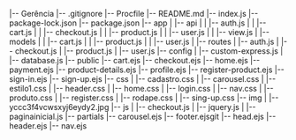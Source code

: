 |-- Gerência
    |-- .gitignore
    |-- Procfile
    |-- README.md
    |-- index.js
    |-- package-lock.json
    |-- package.json
    |-- app
    |   |-- api
    |   |   |-- auth.js
    |   |   |-- cart.js
    |   |   |-- checkout.js
    |   |   |-- product.js
    |   |   |-- user.js
    |   |   |-- view.js
    |   |-- models
    |   |   |-- cart.js
    |   |   |-- product.js
    |   |   |-- user.js
    |   |-- routes
    |       |-- auth.js
    |       |-- checkout.js
    |       |-- product.js
    |       |-- user.js
    |-- config
    |   |-- custom-express.js
    |   |-- database.js
    |-- public
        |-- cart.ejs
        |-- checkout.ejs
        |-- home.ejs
        |-- payment.ejs
        |-- product-details.ejs
        |-- profile.ejs
        |-- register-product.ejs
        |-- sign-in.ejs
        |-- sign-up.ejs
        |-- css
        |   |-- cadastro.css
        |   |-- carousel.css
        |   |-- estilo1.css
        |   |-- header.css
        |   |-- home.css
        |   |-- login.css
        |   |-- nav.css
        |   |-- produto.css
        |   |-- register.css
        |   |-- rodape.css
        |   |-- sing-up.css
        |-- img
        |   |-- yccc3f4vcwsxyj6eydy2.jpg
        |-- js
        |   |-- checkout.js
        |   |-- jquery.js
        |   |-- paginainicial.js
        |-- partials
            |-- carousel.ejs
            |-- footer.ejsgit 
            |-- head.ejs
            |-- header.ejs
            |-- nav.ejs
